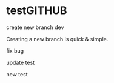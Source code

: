 # testGITHUB

create new branch dev

Creating a new branch is quick & simple.

fix bug

update test

new test
